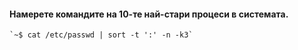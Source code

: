 #### Намерете командите на 10-те най-стари процеси в системата.
```shell
`~$ cat /etc/passwd | sort -t ':' -n -k3`
```
